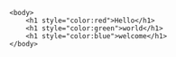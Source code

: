 <!DOCTYPE html>

<html lang="en">
	<head>
		<meta charset="utf8">
	</head>
	
	<body>
		<h1 style="color:red">Hello</h1>
		<h1 style="color:green">world</h1>
		<h1 style="color:blue">welcome</h1>
	</body>
</html>
